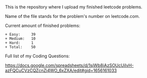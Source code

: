 This is the repository where I upload my finished leetcode problems. 

Name of the file stands for the problem's number on leetcode.com. 

Current amount of finished problems:

    + Easy:     39
    + Medium:   10
    + Hard:     1
    + Total:    50

Full list of my Coding Questions:

https://docs.google.com/spreadsheets/d/1sjWb8iAzSOUcUilvH-azFQCuCVzCQZcnZi4WO_6xZXA/edit#gid=1656161033
